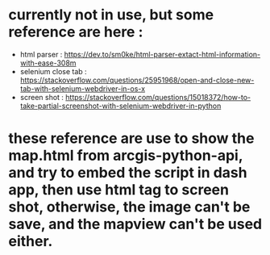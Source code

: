 # currently not in use, but some reference are here :

- html parser : https://dev.to/sm0ke/html-parser-extact-html-information-with-ease-308m
- selenium close tab : https://stackoverflow.com/questions/25951968/open-and-close-new-tab-with-selenium-webdriver-in-os-x
- screen shot : https://stackoverflow.com/questions/15018372/how-to-take-partial-screenshot-with-selenium-webdriver-in-python

# these reference are use to show the map.html from arcgis-python-api, and try to embed the script in dash app, then use html tag to screen shot, otherwise, the image can't be save, and the mapview can't be used either.